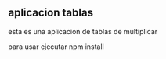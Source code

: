 ## aplicacion tablas

esta es una aplicacion de tablas de multiplicar

para usar ejecutar
npm install